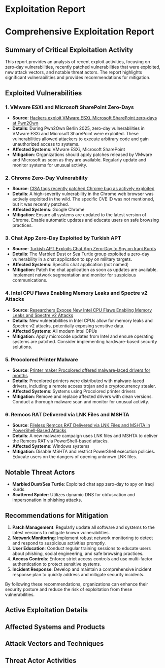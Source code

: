 # Exploitation Report

# Comprehensive Exploitation Report

## Summary of Critical Exploitation Activity

This report provides an analysis of recent exploit activities, focusing on zero-day vulnerabilities, recently patched vulnerabilities that were exploited, new attack vectors, and notable threat actors. The report highlights significant vulnerabilities and provides recommendations for mitigation.

## Exploited Vulnerabilities

### 1. **VMware ESXi and Microsoft SharePoint Zero-Days**
- **Source**: [Hackers exploit VMware ESXi, Microsoft SharePoint zero-days at Pwn2Own](https://www.bleepingcomputer.com/news/security/hackers-exploit-vmware-esxi-microsoft-sharepoint-zero-days-at-pwn2own/)
- **Details**: During Pwn2Own Berlin 2025, zero-day vulnerabilities in VMware ESXi and Microsoft SharePoint were exploited. These vulnerabilities allowed attackers to execute arbitrary code and gain unauthorized access to systems.
- **Affected Systems**: VMware ESXi, Microsoft SharePoint
- **Mitigation**: Organizations should apply patches released by VMware and Microsoft as soon as they are available. Regularly update and monitor systems for unusual activity.

### 2. **Chrome Zero-Day Vulnerability**
- **Source**: [CISA tags recently patched Chrome bug as actively exploited](https://www.bleepingcomputer.com/news/security/cisa-tags-recently-patched-chrome-bug-as-actively-exploited-zero-day/)
- **Details**: A high-severity vulnerability in the Chrome web browser was actively exploited in the wild. The specific CVE ID was not mentioned, but it was recently patched.
- **Affected Systems**: Google Chrome
- **Mitigation**: Ensure all systems are updated to the latest version of Chrome. Enable automatic updates and educate users on safe browsing practices.

### 3. **Chat App Zero-Day Exploited by Turkish APT**
- **Source**: [Turkish APT Exploits Chat App Zero-Day to Spy on Iraqi Kurds](https://www.darkreading.com/cyberattacks-data-breaches/turkish-apt-exploits-chat-app-zero-day-spy-iraqi-kurds)
- **Details**: The Marbled Dust or Sea Turtle group exploited a zero-day vulnerability in a chat application to spy on military targets.
- **Affected Systems**: Specific chat application (not named)
- **Mitigation**: Patch the chat application as soon as updates are available. Implement network segmentation and monitor for suspicious communications.

### 4. **Intel CPU Flaws Enabling Memory Leaks and Spectre v2 Attacks**
- **Source**: [Researchers Expose New Intel CPU Flaws Enabling Memory Leaks and Spectre v2 Attacks](https://thehackernews.com/2025/05/researchers-expose-new-intel-cpu-flaws.html)
- **Details**: New vulnerabilities in Intel CPUs allow for memory leaks and Spectre v2 attacks, potentially exposing sensitive data.
- **Affected Systems**: All modern Intel CPUs
- **Mitigation**: Apply microcode updates from Intel and ensure operating systems are patched. Consider implementing hardware-based security solutions.

### 5. **Procolored Printer Malware**
- **Source**: [Printer maker Procolored offered malware-laced drivers for months](https://www.bleepingcomputer.com/news/security/printer-maker-procolored-offered-malware-laced-drivers-for-months/)
- **Details**: Procolored printers were distributed with malware-laced drivers, including a remote access trojan and a cryptocurrency stealer.
- **Affected Systems**: Systems using Procolored printer drivers
- **Mitigation**: Remove and replace affected drivers with clean versions. Conduct a thorough malware scan and monitor for unusual activity.

### 6. **Remcos RAT Delivered via LNK Files and MSHTA**
- **Source**: [Fileless Remcos RAT Delivered via LNK Files and MSHTA in PowerShell-Based Attacks](https://thehackernews.com/2025/05/fileless-remcos-rat-delivered-via-lnk.html)
- **Details**: A new malware campaign uses LNK files and MSHTA to deliver the Remcos RAT via PowerShell-based attacks.
- **Affected Systems**: Windows systems
- **Mitigation**: Disable MSHTA and restrict PowerShell execution policies. Educate users on the dangers of opening unknown LNK files.

## Notable Threat Actors

- **Marbled Dust/Sea Turtle**: Exploited chat app zero-day to spy on Iraqi Kurds.
- **Scattered Spider**: Utilizes dynamic DNS for obfuscation and impersonation in phishing attacks.

## Recommendations for Mitigation

1. **Patch Management**: Regularly update all software and systems to the latest versions to mitigate known vulnerabilities.
2. **Network Monitoring**: Implement robust network monitoring to detect and respond to suspicious activities promptly.
3. **User Education**: Conduct regular training sessions to educate users about phishing, social engineering, and safe browsing practices.
4. **Access Controls**: Enforce strict access controls and use multi-factor authentication to protect sensitive systems.
5. **Incident Response**: Develop and maintain a comprehensive incident response plan to quickly address and mitigate security incidents.

By following these recommendations, organizations can enhance their security posture and reduce the risk of exploitation from these vulnerabilities.

## Active Exploitation Details



## Affected Systems and Products



## Attack Vectors and Techniques



## Threat Actor Activities

 